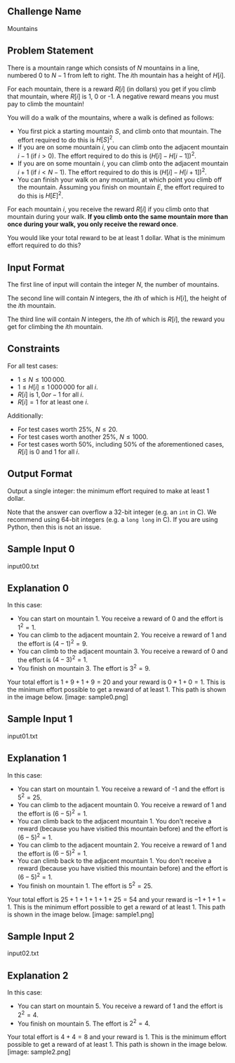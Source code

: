 ## Challenge Name

Mountains

## Problem Statement

There is a mountain range which consists of $N$ mountains in a line, numbered 0 to $N-1$ from left to right. 
The $i$th mountain has a height of $H[i]$.

For each mountain, there is a reward $R[i]$ (in dollars) you get if you climb that mountain, where $R[i]$ is 1, 0 or -1. 
A negative reward means you must pay to climb the mountain!

You will do a walk of the mountains, where a walk is defined as follows:

- You first pick a starting mountain $S$, and climb onto that mountain. The effort required to do this is $H[S]^2$.
- If you are on some mountain $i$, you can climb onto the adjacent mountain $i-1$ (if $i > 0$). The effort required to do this is $(H[i]-H[i-1])^2$.
- If you are on some mountain $i$, you can climb onto the adjacent mountain $i+1$ (if $i < N-1$). The effort required to do this is $(H[i]-H[i+1])^2$.
- You can finish your walk on any mountain, at which point you climb off the mountain. Assuming you finish on mountain $E$, the effort required to do this is $H[E]^2$.

For each mountain $i$, you receive the reward $R[i]$ if you climb onto that mountain during your walk. **If you climb onto the same mountain more than once during your walk, you only receive the reward once**.

You would like your total reward to be at least 1 dollar. 
What is the minimum effort required to do this?

## Input Format

The first line of input will contain the integer $N$, the number of mountains.

The second line will contain $N$ integers, the $i$th of which is $H[i]$, the height of the $i$th mountain.

The third line will contain $N$ integers, the $i$th of which is $R[i]$, the reward you get for climbing the $i$th mountain.

## Constraints

For all test cases:

- $1 \le N \le 100\,000$.
- $1 \le H[i] \le 1\,000\,000$ for all $i$.
- $R[i]$ is $1, 0 or -1$ for all $i$.
- $R[i] = 1$ for at least one $i$.

Additionally:

- For test cases worth 25%, $N \le 20$.
- For test cases worth another 25%, $N \le 1000$.
- For test cases worth 50%, including 50% of the aforementioned cases, $R[i]$ is 0 and 1 for all $i$.

## Output Format

Output a single integer: the minimum effort required to make at least 1 dollar.

Note that the answer can overflow a 32-bit integer (e.g. an `int` in C).
We recommend using 64-bit integers (e.g. a `long long` in C).
If you are using Python, then this is not an issue.

## Sample Input 0

input00.txt

## Explanation 0

In this case:

- You can start on mountain 1. You receive a reward of 0 and the effort is $1^2 = 1$.
- You can climb to the adjacent mountain 2. You receive a reward of 1 and the effort is $(4-1)^2 = 9$.
- You can climb to the adjacent mountain 3. You receive a reward of 0 and the effort is $(4-3)^2 = 1$.
- You finish on mountain 3. The effort is $3^2 = 9$.

Your total effort is $1+9+1+9 = 20$ and your reward is $0+1+0 = 1$. This is the minimum effort possible to get a reward of at least 1.
This path is shown in the image below.
[image: sample0.png]

## Sample Input 1

input01.txt

## Explanation 1

In this case:

- You can start on mountain 1. You receive a reward of -1 and the effort is $5^2 = 25$.
- You can climb to the adjacent mountain 0. You receive a reward of 1 and the effort is $(6-5)^2 = 1$.
- You can climb back to the adjacent mountain 1. You don't receive a reward (because you have visitied this mountain before) and the effort is $(6-5)^2 = 1$.
- You can climb to the adjacent mountain 2. You receive a reward of 1 and the effort is $(6-5)^2 = 1$.
- You can climb back to the adjacent mountain 1. You don't receive a reward (because you have visitied this mountain before) and the effort is $(6-5)^2 = 1$.
- You finish on mountain 1. The effort is $5^2 = 25$.

Your total effort is $25+1+1+1+1+25 = 54$ and your reward is $-1+1+1 = 1$. This is the minimum effort possible to get a reward of at least 1.
This path is shown in the image below.
[image: sample1.png]

## Sample Input 2

input02.txt

## Explanation 2

In this case:

- You can start on mountain 5. You receive a reward of 1 and the effort is $2^2 = 4$.
- You finish on mountain 5. The effort is $2^2 = 4$.

Your total effort is $4+4 = 8$ and your reward is $1$. This is the minimum effort possible to get a reward of at least 1.
This path is shown in the image below.
[image: sample2.png]

